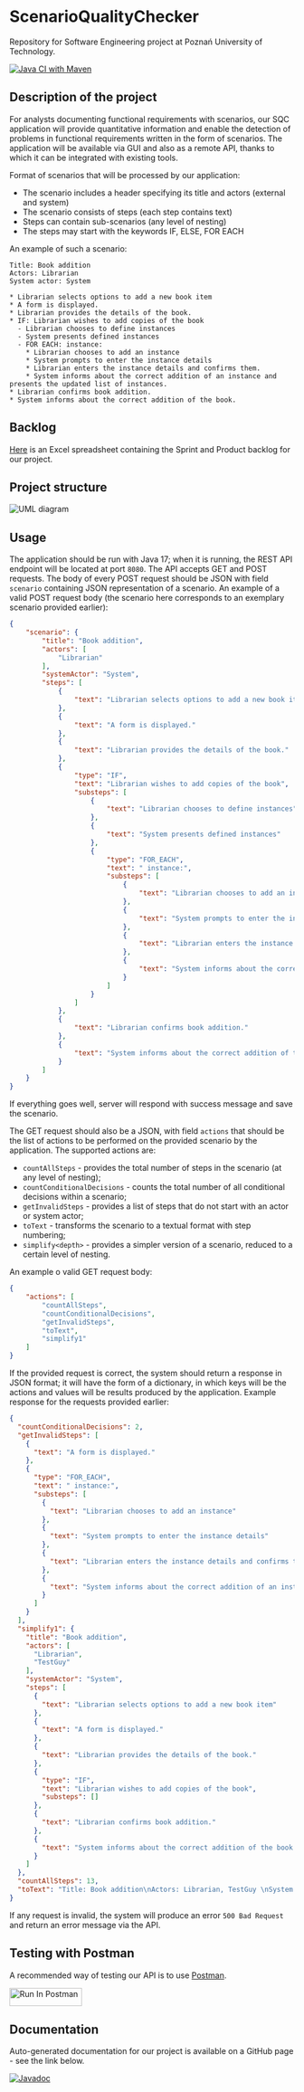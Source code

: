 # ScenarioQualityChecker

Repository for Software Engineering project at Poznań University of Technology.

[![Java CI with Maven](https://github.com/MichalRedm/ScenarioQualityChecker/actions/workflows/maven.yml/badge.svg)](https://github.com/MichalRedm/ScenarioQualityChecker/actions/workflows/maven.yml)

## Description of the project

For analysts documenting functional requirements with scenarios, our SQC application will provide quantitative information and enable the detection of problems in functional requirements written in the form of scenarios. The application will be available via GUI and also as a remote API, thanks to which it can be integrated with existing tools.

Format of scenarios that will be processed by our application:
- The scenario includes a header specifying its title and actors (external and system)
- The scenario consists of steps (each step contains text)
- Steps can contain sub-scenarios (any level of nesting)
- The steps may start with the keywords IF, ELSE, FOR EACH

An example of such a scenario:

```
Title: Book addition
Actors: Librarian
System actor: System

* Librarian selects options to add a new book item
* A form is displayed.
* Librarian provides the details of the book.
* IF: Librarian wishes to add copies of the book
  - Librarian chooses to define instances
  - System presents defined instances
  - FOR EACH: instance:
    * Librarian chooses to add an instance
    * System prompts to enter the instance details
    * Librarian enters the instance details and confirms them.
    * System informs about the correct addition of an instance and presents the updated list of instances.
* Librarian confirms book addition.
* System informs about the correct addition of the book.
```

## Backlog

[Here](https://docs.google.com/spreadsheets/d/11QnRBhp2aYy2u0Iwbr8FGHB5VYHG_Fb6) is an Excel spreadsheet containing the Sprint and Product backlog for our project.

## Project structure

![UML diagram](https://raw.githubusercontent.com/MichalRedm/ScenarioQualityChecker/main/src/main/resources/logic.png "UML diagram")

## Usage

The application should be run with Java 17; when it is running, the REST API endpoint will be located at port `8080`. The API accepts GET and POST requests. The body of every POST request should be JSON with field `scenario` containing JSON representation of a scenario. An example of a valid POST request body (the scenario here corresponds to an exemplary scenario provided earlier):
```json
{
    "scenario": {
        "title": "Book addition",
        "actors": [
            "Librarian"
        ],
        "systemActor": "System",
        "steps": [
            {
                "text": "Librarian selects options to add a new book item"
            },
            {
                "text": "A form is displayed."
            },
            {
                "text": "Librarian provides the details of the book."
            },
            {
                "type": "IF",
                "text": "Librarian wishes to add copies of the book",
                "substeps": [
                    {
                        "text": "Librarian chooses to define instances"
                    },
                    {
                        "text": "System presents defined instances"
                    },
                    {
                        "type": "FOR_EACH",
                        "text": " instance:",
                        "substeps": [
                            {
                                "text": "Librarian chooses to add an instance"
                            },
                            {
                                "text": "System prompts to enter the instance details"
                            },
                            {
                                "text": "Librarian enters the instance details and confirms them."
                            },
                            {
                                "text": "System informs about the correct addition of an instance and presents the updated list of instances."
                            }
                        ]
                    }
                ]
            },
            {
                "text": "Librarian confirms book addition."
            },
            {
                "text": "System informs about the correct addition of the book."
            }
        ]
    }
}
```
If everything goes well, server will respond with success message and save the scenario.

The GET request should also be a JSON, with field `actions` that should be the list of actions to be performed on the provided scenario by the application. The supported actions are:
- `countAllSteps` - provides the total number of steps in the scenario (at any level of nesting);
- `countConditionalDecisions` - counts the total number of all conditional decisions within a scenario;
- `getInvalidSteps` - provides a list of steps that do not start with an actor or system actor;
- `toText` - transforms the scenario to a textual format with step numbering;
- `simplify<depth>` - provides a simpler version of a scenario, reduced to a certain level of nesting.

An example o valid GET request body:
```json
{
    "actions": [
        "countAllSteps", 
        "countConditionalDecisions",
        "getInvalidSteps",
        "toText",
        "simplify1"
    ]
}
```

If the provided request is correct, the system should return a response in JSON format; it will have the form of a dictionary, in which keys will be the actions and values will be results produced by the application. Example response for the requests provided earlier:
```json
{
  "countConditionalDecisions": 2,
  "getInvalidSteps": [
    {
      "text": "A form is displayed."
    },
    {
      "type": "FOR_EACH",
      "text": " instance:",
      "substeps": [
        {
          "text": "Librarian chooses to add an instance"
        },
        {
          "text": "System prompts to enter the instance details"
        },
        {
          "text": "Librarian enters the instance details and confirms them."
        },
        {
          "text": "System informs about the correct addition of an instance and presents the updated list of instances."
        }
      ]
    }
  ],
  "simplify1": {
    "title": "Book addition",
    "actors": [
      "Librarian",
      "TestGuy"
    ],
    "systemActor": "System",
    "steps": [
      {
        "text": "Librarian selects options to add a new book item"
      },
      {
        "text": "A form is displayed."
      },
      {
        "text": "Librarian provides the details of the book."
      },
      {
        "type": "IF",
        "text": "Librarian wishes to add copies of the book",
        "substeps": []
      },
      {
        "text": "Librarian confirms book addition."
      },
      {
        "text": "System informs about the correct addition of the book."
      }
    ]
  },
  "countAllSteps": 13,
  "toText": "Title: Book addition\nActors: Librarian, TestGuy \nSystem actor: System\n\nSteps:\n1. Librarian selects options to add a new book item\n2. A form is displayed.\n3. Librarian provides the details of the book.\n4. IF: Librarian wishes to add copies of the book\n4.1. Librarian chooses to define instances\n4.2. System presents defined instances\n4.3. FOR_EACH:  instance:\n4.3.1. Librarian chooses to add an instance\n4.3.2. System prompts to enter the instance details\n4.3.3. Librarian enters the instance details and confirms them.\n4.3.4. System informs about the correct addition of an instance and presents the updated list of instances.\n5. Librarian confirms book addition.\n6. System informs about the correct addition of the book.\n"
}
```

If any request is invalid, the system will produce an error `500 Bad Request` and return an error message via the API.

## Testing with Postman

A recommended way of testing our API is to use [Postman](https://www.postman.com/).

[<img src="https://run.pstmn.io/button.svg" alt="Run In Postman" style="width: 128px; height: 32px;">](https://app.getpostman.com/run-collection/23212826-bddb4048-399e-4562-81ee-76f6adc5e77e?action=collection%2Ffork&source=rip_markdown&collection-url=entityId%3D23212826-bddb4048-399e-4562-81ee-76f6adc5e77e%26entityType%3Dcollection%26workspaceId%3D9cf44873-c2dc-491d-952b-e2bb3006bedf)

## Documentation

Auto-generated documentation for our project is available on a GitHub page - see the link below.

[![Javadoc](https://img.shields.io/badge/JavaDoc-Online-green)](https://MichalRedm.github.io/ScenarioQualityChecker/javadoc/)

<!--
## Sprint remind:

* We started the sprint on April 29th
* During the first week we started planning and created basic project structure on github
* During the second week we started coding rest API
, created github actions
* During the third week we added github issues, which were responsible for most functionalities and we completed all project backlog tasks

## Observations:

* We should have more equal distribution of work
* We should perform more work earlier
* We should have more live meetings

## Actions to be taken in the next sprint:

* Distribute work at the beginning
* Plan what should be done in each week at the beginning
* Meeting once a week
-->
